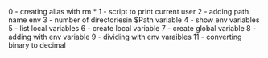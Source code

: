 0 - creating alias with rm *
1 -  script to print current user
2 - adding path name env
3 - number of directoriesin $Path variable
4 - show env variables
5 - list local variables 
6 - create local variable
7 - create global variable
8 - adding with env variable
9 - dividing with env varaibles
11 - converting binary to decimal
